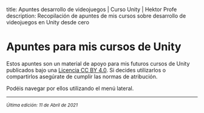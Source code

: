 title: Apuntes desarrollo de videojuegos | Curso Unity | Hektor Profe
description: Recopilación de apuntes de mis cursos sobre desarrollo de videojuegos en Unity desde cero

# Apuntes para mis cursos de Unity

Estos apuntes son un material de apoyo para mis futuros cursos de Unity publicados bajo una [Licencia CC BY 4.0](https://creativecommons.org/licenses/by/4.0/deed.es). Si decides utilizarlos o compartirlos asegúrate de cumplir las normas de atribución.

Podéis navegar por ellos utilizando el menú lateral.


<!-- INDICE

## Mecánicas y objetivos

- Presentación
  Cual es el objetivo de un juego... ¿entretener, divertir, presentar un reto, una experiencia interactiva o quizá una enseñanza? En esta unidad analizaremos diferentes objetivos y mecánicas para lograrlos en base a diferentes géneros de videojuegos mirando gameplays en Youtube.

## Escenas, menús y HUD

## Exportación multiplataforma

# Dungeons 2D (conceptos básicos 2D, sprites, tiles)

- Introducir alguno de estos temas:

  - Audio
  - Materiales
  - Particulas
  - Iluminacion
  - Físicas 2D
  - Tiles
  - Grid management

# Super Bird 2D (plataformero 2D, físicas)

- Introducir alguno de estos temas:

  - Audio
  - Materiales
  - Particulas
  - Iluminacion
  - Físicas 2D
  - Tiles
  - Grid management

# Shooter 3D (plataformero 3d completo)

_NOTAS_: Usar recursos de prototyping como los del Youtuber Dani en sus juegos.

- Introducir alguno de estos temas en los minijuegos:

  - Audio
  - Materiales
  - Texturas
  - Particulas
  - Iluminacion
  - Lightmapping
  - Físicas 3D
  - Nav meshes
-->

___
<small class="edited"><i>Última edición: 11 de Abril de 2021</i></small>